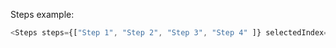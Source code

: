 Steps example:

```js
<Steps steps={["Step 1", "Step 2", "Step 3", "Step 4" ]} selectedIndex={1}/>
```